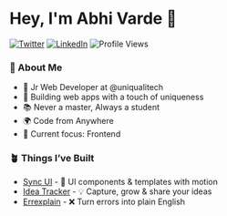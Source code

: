 <div>

# Hey, I'm Abhi Varde 👋

<a href="https://twitter.com/varde_abhi" target="__blank"><img src="https://img.shields.io/twitter/follow/abhivarde?style=social" alt="Twitter"></a>
<a href="https://www.linkedin.com/in/abhi-varde-6634551b1/" target="_blank"><img src="https://img.shields.io/badge/LinkedIn-%230077B5.svg?&style=flat-square&logo=linkedin&logoColor=white" alt="LinkedIn"></a> <img src="https://komarev.com/ghpvc/?username=AbhiVarde&style=flat-square&color=brightgreen&label=Profile%20Views" alt="Profile Views" />

</div>

### 🧩 About Me

- 💼 Jr Web Developer at @uniqualitech  
- 🚀 Building web apps with a touch of uniqueness  
- 📚 Never a master, Always a student  
- 🌍 Code from Anywhere  
- 🎯 Current focus: Frontend  

### 🪴 Things I’ve Built
- [Sync UI](https://syncui.design) - 🎨 UI components & templates with motion  
- [Idea Tracker](https://idea-tracker-v2.appwrite.network) - 💡 Capture, grow & share your ideas  
- [Errexplain](https://errexplain.appwrite.network) - ❌ Turn errors into plain English  

